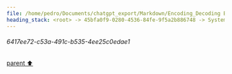 ```yaml
---
file: /home/pedro/Documents/chatgpt_export/Markdown/Encoding_Decoding Benchmark Results.md
heading_stack: <root> -> 45bfa0f9-0280-4536-84fe-9f5a2b886748 -> System -> 6e6dc52e-87cd-443f-8455-8f3b2627c1a5 -> System -> aaa2d7d6-5705-4351-a4b5-6ac5b9bb328d -> User -> 2fb2df16-e3b9-43e8-b679-167cac98874e -> Assistant -> 99cabd56-53c1-4d29-95a7-64a236319ddf -> Tool -> 6e23f93f-78cb-4931-95c5-1a03ade96cc2 -> Assistant -> 6417ee72-c53a-491c-b535-4ee25c0edae1
---
```

###### 6417ee72-c53a-491c-b535-4ee25c0edae1
[parent ⬆️](#6e23f93f-78cb-4931-95c5-1a03ade96cc2)
